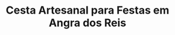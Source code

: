 ---
title: "Cesta Artesanal para Festas em Angra dos Reis"
description: "Decore e presenteie com uma cesta artesanal para festas em Angra dos Reis. Feita à mão, ela traz personalidade e charme para qualquer celebração."
layout: "home.html"
permalink: "/cesta-artesanal-para-festas-em-angra-dos-reis/"
---